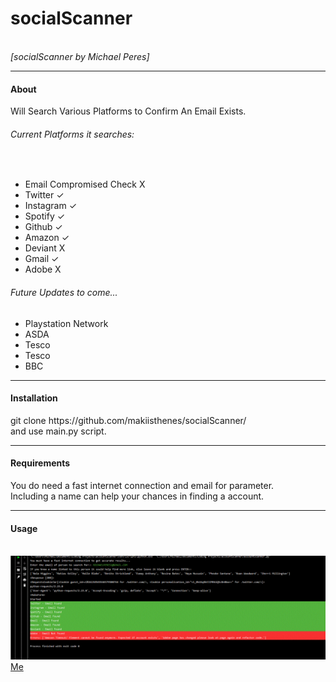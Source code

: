 <h1>socialScanner</h1><br>
<i>[socialScanner by Michael Peres]</i><hr>
<h4>About</h4>
Will Search Various Platforms to Confirm An Email Exists.<br>
<h6>Current Platforms it searches:</h6><br>
<ul>
  <li>Email Compromised Check X</li>
  <li>Twitter ✓</li>
   <li>Instagram ✓</li>
   <li>Spotify ✓</li>
   <li>Github ✓</li>
   <li>Amazon ✓</li>
   <li>Deviant X</li>
   <li>Gmail ✓</li>
   <li>Adobe X</li>
</ul>  
<h6>Future Updates to come...</h6>
  <ul>
    <li>Playstation Network</li>
    <li>ASDA</li>
    <li>Tesco</li>
    <li>Tesco</li>
    <li>BBC</li>
  </ul>
<hr>
<h4>Installation</h4>
git clone https://github.com/makiisthenes/socialScanner/ <br>
and use main.py script.<br>
<hr>
<h4>Requirements</h4>
You do need a fast internet connection and email for parameter.<br>
Including a name can help your chances in finding a account.<br>
<hr>
<h4>Usage</h4><br>
<img src='https://raw.githubusercontent.com/makiisthenes/socialScanner/master/WORKING_PIC.png'>
  <a href='https://github.com/makiisthenes'>Me</a>
